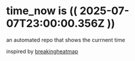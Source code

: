 # time_now is (( 2025-07-07T23:00:00.356Z ))

an automated repo that shows the currnent time

inspired by [breakingheatmap](https://github.com/breakingheatmap/breakingheatmap)